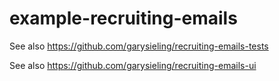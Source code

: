 # example-recruiting-emails

See also https://github.com/garysieling/recruiting-emails-tests

See also https://github.com/garysieling/recruiting-emails-ui
